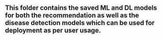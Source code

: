 ## **This folder contains the saved ML and DL models for both the recommendation as well as the disease detection models which can be used for deployment as per user usage.**
